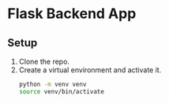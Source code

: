 # Flask Backend App

## Setup
1. Clone the repo.
2. Create a virtual environment and activate it.
   ```bash
   python -m venv venv
   source venv/bin/activate
